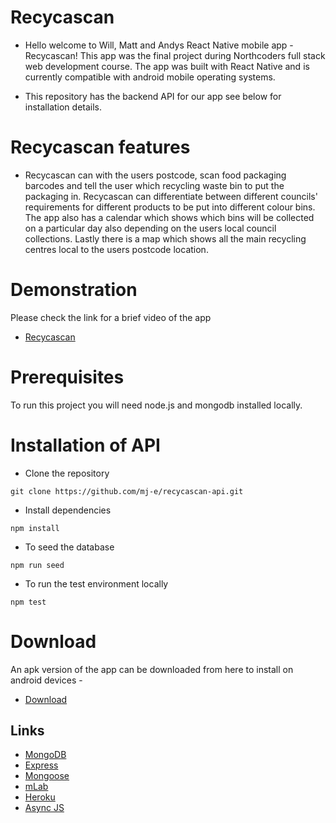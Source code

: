 # Recycascan

- Hello welcome to Will, Matt and Andys React Native mobile app - Recycascan! This app was the final project during Northcoders full stack web development course. The app was built with React Native and is currently compatible with android mobile operating systems.

- This repository has the backend API for our app see below for installation details.

# Recycascan features
- Recycascan can with the users postcode, scan food packaging barcodes and tell the user which recycling waste bin to put the packaging in. Recycascan can differentiate between different councils' requirements for different products to be put into different colour bins. The app also has a calendar which shows which bins will be collected on a particular day also depending on the users local council collections. Lastly there is a map which shows all the main recycling centres local to the users postcode location.

# Demonstration

Please check the link for a brief video of the app

- [Recycascan](https://www.youtube.com/watch?v=IUdKmzv3k6M)

# Prerequisites

To run this project you will need node.js and mongodb installed locally.

# Installation of API

- Clone the repository 
``` 
git clone https://github.com/mj-e/recycascan-api.git
```

- Install dependencies 
``` 
npm install
```

- To seed the database
```
npm run seed
```

- To run the test environment locally 
```
npm test
```

# Download 

An apk version of the app can be downloaded from here to install on android devices - 

- [Download](https://recycascan.herokuapp.com/)

## Links

* [MongoDB](https://www.mongodb.com/) 
* [Express](https://expressjs.com/) 
* [Mongoose](http://mongoosejs.com/) 
* [mLab](https://mlab.com/home) 
* [Heroku](https://www.heroku.com/) 
* [Async JS](http://caolan.github.io/async/)